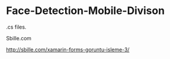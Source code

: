 # Face-Detection-Mobile-Divison
.cs files.

Sbille.com

http://sbille.com/xamarin-forms-goruntu-isleme-3/
